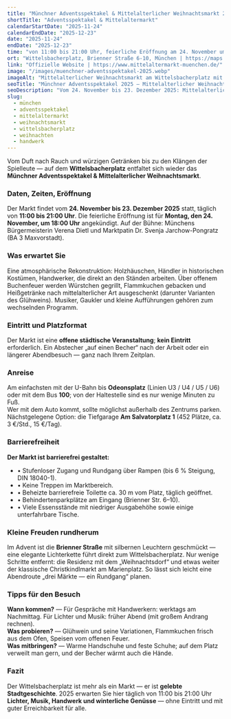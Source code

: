 ```yaml
---
title: "Münchner Adventsspektakel & Mittelalterlicher Weihnachtsmarkt 2025"
shortTitle: "Adventsspektakel & Mittelaltermarkt"
calendarStartDate: "2025-11-24"
calendarEndDate: "2025-12-23"
date: "2025-11-24"
endDate: "2025-12-23"
time: "von 11:00 bis 21:00 Uhr, feierliche Eröffnung am 24. November um 18:00 Uhr"
ort: "Wittelsbacherplatz, Brienner Straße 6-10, München | https://maps.app.goo.gl/2KTeoWHC2bEYpnXX8"
link: "Offizielle Website | https://www.mittelaltermarkt-muenchen.de/"
image: "/images/muenchner-adventsspektakel-2025.webp"
imageAlt: "Mittelalterlicher Weihnachtsmarkt am Wittelsbacherplatz mit Holzhütten und Lichtern"
seoTitle: "Münchner Adventsspektakel 2025 — Mittelalterlicher Weihnachtsmarkt am Wittelsbacherplatz"
seoDescription: "Vom 24. November bis 23. Dezember 2025: Mittelalterlicher Weihnachtsmarkt mit Handwerk, Musik und Feuerküche auf dem Wittelsbacherplatz."
slug:
  - münchen
  - adventsspektakel
  - mittelaltermarkt
  - weihnachtsmarkt
  - wittelsbacherplatz
  - weihnachten
  - handwerk
---
```


Vom Duft nach Rauch und würzigen Getränken bis zu den Klängen der Spielleute — auf dem **Wittelsbacherplatz** entfaltet sich wieder das **Münchner Adventsspektakel & Mittelalterlicher Weihnachtsmarkt**.  

### Daten, Zeiten, Eröffnung  
Der Markt findet vom **24. November bis 23. Dezember 2025** statt, täglich von **11:00 bis 21:00 Uhr**. Die feierliche Eröffnung ist für **Montag, den 24. November, um 18:00 Uhr** angekündigt. Auf der Bühne: Münchens Bürgermeisterin Verena Dietl und Marktpatin Dr. Svenja Jarchow-Pongratz (BA 3 Maxvorstadt).  

### Was erwartet Sie  
Eine atmosphärische Rekonstruktion: Holzhäuschen, Händler in historischen Kostümen, Handwerker, die direkt an den Ständen arbeiten. Über offenem Buchenfeuer werden Würstchen gegrillt, Flammkuchen gebacken und Heißgetränke nach mittelalterlicher Art ausgeschenkt (darunter Varianten des Glühweins). Musiker, Gaukler und kleine Aufführungen gehören zum wechselnden Programm.  

### Eintritt und Platzformat  
Der Markt ist eine **offene städtische Veranstaltung**; **kein Eintritt** erforderlich. Ein Abstecher „auf einen Becher“ nach der Arbeit oder ein längerer Abendbesuch — ganz nach Ihrem Zeitplan.  

### Anreise  
Am einfachsten mit der U-Bahn bis **Odeonsplatz** (Linien U3 / U4 / U5 / U6) oder mit dem Bus **100**; von der Haltestelle sind es nur wenige Minuten zu Fuß.  
Wer mit dem Auto kommt, sollte möglichst außerhalb des Zentrums parken. Nächstgelegene Option: die Tiefgarage **Am Salvatorplatz 1** (452 Plätze, ca. 3 €/Std., 15 €/Tag).  

### Barrierefreiheit  
**Der Markt ist barrierefrei gestaltet:**  
- • Stufenloser Zugang und Rundgang über Rampen (bis 6 % Steigung, DIN 18040-1).  
- • Keine Treppen im Marktbereich.  
- • Beheizte barrierefreie Toilette ca. 30 m vom Platz, täglich geöffnet.  
- • Behindertenparkplätze am Eingang (Brienner Str. 6–10).  
- • Viele Essensstände mit niedriger Ausgabehöhe sowie einige unterfahrbare Tische.  

### Kleine Freuden rundherum  
Im Advent ist die **Brienner Straße** mit silbernen Leuchtern geschmückt — eine elegante Lichterkette führt direkt zum Wittelsbacherplatz. Nur wenige Schritte entfernt: die Residenz mit dem „Weihnachtsdorf“ und etwas weiter der klassische Christkindlmarkt am Marienplatz. So lässt sich leicht eine Abendroute „drei Märkte — ein Rundgang“ planen.  

### Tipps für den Besuch  
**Wann kommen?** — Für Gespräche mit Handwerkern: werktags am Nachmittag. Für Lichter und Musik: früher Abend (mit großem Andrang rechnen).  
**Was probieren?** — Glühwein und seine Variationen, Flammkuchen frisch aus dem Ofen, Speisen vom offenen Feuer.  
**Was mitbringen?** — Warme Handschuhe und feste Schuhe; auf dem Platz verweilt man gern, und der Becher wärmt auch die Hände.  

### Fazit  
Der Wittelsbacherplatz ist mehr als ein Markt — er ist **gelebte Stadtgeschichte**. 2025 erwarten Sie hier täglich von 11:00 bis 21:00 Uhr **Lichter, Musik, Handwerk und winterliche Genüsse** — ohne Eintritt und mit guter Erreichbarkeit für alle.  
